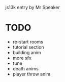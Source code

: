 js13k entry by Mr Speaker

# TODO


- re-start rooms
- tutorial section
- building anim
- more sfx
- tune
- death anims
- player throw anim

